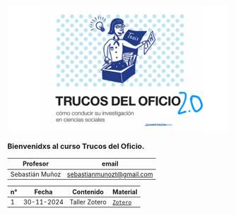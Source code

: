 ![Banner](img/1.png)

### Bienvenidxs al curso Trucos del Oficio.


| Profesor           | email                       | 
|--------------------|-----------------------------|
| Sebastián Muñoz    | sebastianmunozt@gmail.com |





| n°   | Fecha              | Contenido                           | Material                                                                                               |
|------|--------------------|-------------------------------------|--------------------------------------------------------------------------------------------------------|
| 1    | 30-11-2024         | Taller Zotero                       | [`Zotero`](https://www.youtube.com/watch?v=p9Rd50xl0Wo&list=PLnAYjzn3hPIZhCm1971ojS2JxafnO8NFb&ab_channel=Miguel%C3%81lvarez)                 |
